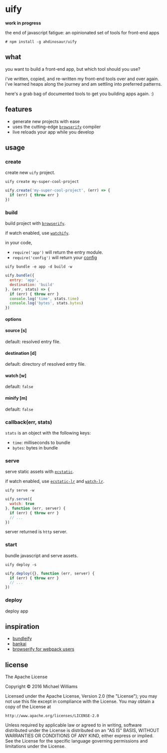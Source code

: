 # uify

**work in progress**

the end of javascript fatigue: an opinionated set of tools for front-end apps

```shell
# npm install -g ahdinosaur/uify
```

## what

you want to build a front-end app, but which tool should you use?

i've written, copied, and re-written my front-end tools over and over again. i've learned heaps along the journey and am settling into preferred patterns.

here's a grab bag of documented tools to get you building apps again. :)

## features

- generate new projects with ease
- uses the cutting-edge [`browserify`](https://github.com/substack/node-browserify) compiler
- live reloads your app while you develop

## usage

### create

create new `uify` project.

```shell
uify create my-super-cool-project
```

```js
uify.create('my-super-cool-project', (err) => {
  if (err) { throw err }
})
```

### build

build project with [`browserify`](https://github.com/substack/node-browserify).

if watch enabled, use [`watchify`](https://github.com/substack/watchify).

in your code,

- `require('app')` will return the entry module.
- `require('config')` will return your [config](https://github.com/ahdinosaur/simple-rc)

```shell
uify bundle -e app -d build -w
```

```js
uify.bundle({
  entry: 'app',
  destination: 'build'
}, (err, stats) => {
  if (err) { throw err }
  console.log('time', stats.time)
  console.log('bytes', stats.bytes)
})
```

#### options

#### source [s]

default: resolved entry file.

#### destination [d]

default: directory of resolved entry file.

#### watch [w]

default: `false`

#### minify [m]

default: `false`

### callback(err, stats)

`stats` is an object with the following keys:

- `time`: milliseconds to bundle
- `bytes`: bytes in bundle

### serve

serve static assets with [`ecstatic`](https://github.com/jfhbrook/node-ecstatic).

if watch enabled, use [`ecstatic-lr`](https://github.com/ahdinosaur/ecstatic-lr) and [`watch-lr`](https://github.com/ahdinosaur/watch-lr).

```shell
uify serve -w
```

```js
uify.serve({
  watch: true
}, function (err, server) {
  if (err) { throw err }
  // ...
})
```

server returned is `http` server.

### start

bundle javascript and serve assets.

```shell
uify deploy -s 
```

```js
uify.deploy({}, function (err, server) {
  if (err) { throw err }
  // ...
})
```

### deploy

deploy app 

## inspiration

- [bundleify](https://github.com/bendrucker/bundleify)
- [bankai](https://github.com/yoshuawuyts/bankai)
- [browserify for webpack users](https://gist.github.com/substack/68f8d502be42d5cd4942)

## license

The Apache License

Copyright &copy; 2016 Michael Williams

Licensed under the Apache License, Version 2.0 (the "License");
you may not use this file except in compliance with the License.
You may obtain a copy of the License at

    http://www.apache.org/licenses/LICENSE-2.0

Unless required by applicable law or agreed to in writing, software
distributed under the License is distributed on an "AS IS" BASIS,
WITHOUT WARRANTIES OR CONDITIONS OF ANY KIND, either express or implied.
See the License for the specific language governing permissions and
limitations under the License.

